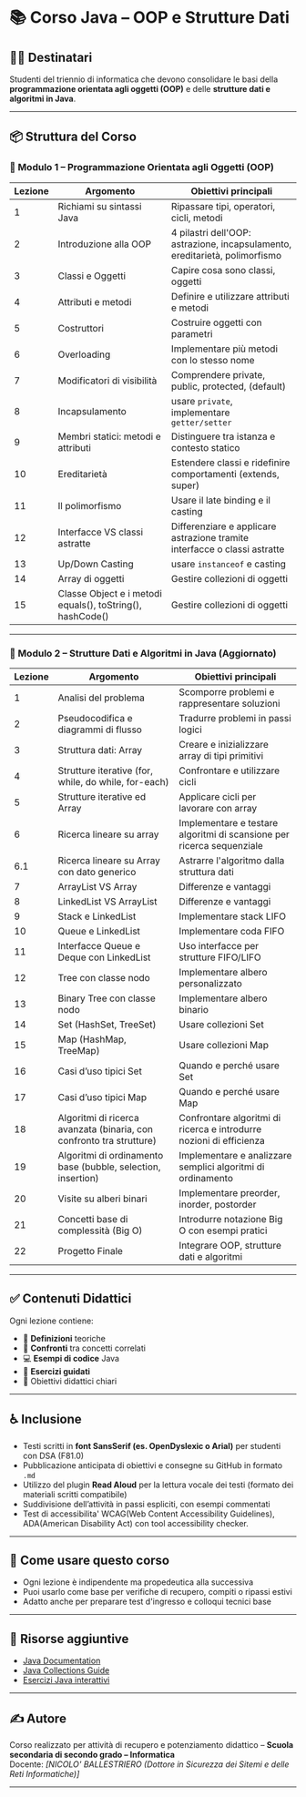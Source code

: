 # 📚 Corso Java – OOP e Strutture Dati

## 👨‍🏫 Destinatari
Studenti del triennio di informatica che devono consolidare le basi della **programmazione orientata agli oggetti (OOP)** e delle **strutture dati e algoritmi in Java**.

---

## 📦 Struttura del Corso

### 🔷 Modulo 1 – Programmazione Orientata agli Oggetti (OOP)

| Lezione | Argomento                          | Obiettivi principali |
|--------|------------------------------------|----------------------|
| 1      | Richiami su sintassi Java          | Ripassare tipi, operatori, cicli, metodi |
| 2      | Introduzione alla OOP              | 4 pilastri dell'OOP: astrazione, incapsulamento, ereditarietà, polimorfismo |
| 3      | Classi e Oggetti                   | Capire cosa sono classi, oggetti |
| 4      | Attributi e metodi                 | Definire e utilizzare attributi e metodi |
| 5      | Costruttori                        | Costruire oggetti con parametri |
| 6      | Overloading                        | Implementare più metodi con lo stesso nome |
| 7      | Modificatori di visibilità         | Comprendere private, public, protected, (default) |
| 8      | Incapsulamento                     | usare `private`, implementare `getter/setter` |
| 9      | Membri statici: metodi e attributi | Distinguere tra istanza e contesto statico |
| 10     | Ereditarietà                       | Estendere classi e ridefinire comportamenti (extends, super) |
| 11     | Il polimorfismo                    | Usare il late binding e il casting |
| 12     | Interfacce VS classi astratte      | Differenziare e applicare astrazione tramite interfacce o classi astratte |
| 13     | Up/Down Casting                    | usare `instanceof` e casting |
| 14     | Array di oggetti                   | Gestire collezioni di oggetti |
| 15     | Classe Object e i metodi equals(), toString(), hashCode() | Gestire collezioni di oggetti | Comprendere come funzionano questi metodi per confrontare oggetti e usarli in collezioni (Set, Map) |

---

### 🔷 Modulo 2 – Strutture Dati e Algoritmi in Java (Aggiornato)

| Lezione | Argomento                                         | Obiettivi principali |
|---------|--------------------------------------------------|----------------------|
| 1       | Analisi del problema                             | Scomporre problemi e rappresentare soluzioni |
| 2       | Pseudocodifica e diagrammi di flusso             | Tradurre problemi in passi logici |
| 3       | Struttura dati: Array                            | Creare e inizializzare array di tipi primitivi |
| 4       | Strutture iterative (for, while, do while, for-each) | Confrontare e utilizzare cicli |
| 5       | Strutture iterative ed Array                     | Applicare cicli per lavorare con array |
| 6       | Ricerca lineare su array                         | Implementare e testare algoritmi di scansione per ricerca sequenziale |
| 6.1     | Ricerca lineare su Array con dato generico       | Astrarre l'algoritmo dalla struttura dati |
| 7       | ArrayList VS Array                               | Differenze e vantaggi |
| 8       | LinkedList VS ArrayList                          | Differenze e vantaggi |
| 9       | Stack e LinkedList                               | Implementare stack LIFO |
| 10      | Queue e LinkedList                               | Implementare coda FIFO |
| 11      | Interfacce Queue e Deque con LinkedList          | Uso interfacce per strutture FIFO/LIFO |
| 12      | Tree con classe nodo                             | Implementare albero personalizzato |
| 13      | Binary Tree con classe nodo                      | Implementare albero binario |
| 14      | Set (HashSet, TreeSet)                           | Usare collezioni Set |
| 15      | Map (HashMap, TreeMap)                           | Usare collezioni Map |
| 16      | Casi d’uso tipici Set                            | Quando e perché usare Set |
| 17      | Casi d’uso tipici Map                            | Quando e perché usare Map |
| 18      | Algoritmi di ricerca avanzata (binaria, con confronto tra strutture) | Confrontare algoritmi di ricerca e introdurre nozioni di efficienza |
| 19      | Algoritmi di ordinamento base (bubble, selection, insertion) | Implementare e analizzare semplici algoritmi di ordinamento |
| 20      | Visite su alberi binari                          | Implementare preorder, inorder, postorder |
| 21      | Concetti base di complessità (Big O)             | Introdurre notazione Big O con esempi pratici |
| 22      | Progetto Finale                                  | Integrare OOP, strutture dati e algoritmi |

---

## ✅ Contenuti Didattici

Ogni lezione contiene:
- 📖 **Definizioni** teoriche
- 🧠 **Confronti** tra concetti correlati
- 💻 **Esempi di codice** Java
- 🧪 **Esercizi guidati**
- 🎯 Obiettivi didattici chiari

---

## ♿ Inclusione
- Testi scritti in **font SansSerif (es. OpenDyslexic o Arial)** per studenti con DSA (F81.0)
- Pubblicazione anticipata di obiettivi e consegne su GitHub in formato `.md`
- Utilizzo del plugin **Read Aloud** per la lettura vocale dei testi (formato dei materiali scritti compatibile)
- Suddivisione dell’attività in passi espliciti, con esempi commentati
- Test di accessibilita'  WCAG(Web Content Accessibility Guidelines), ADA(American Disability Act) con tool accessibility checker.

---

## 💬 Come usare questo corso

- Ogni lezione è indipendente ma propedeutica alla successiva
- Puoi usarlo come base per verifiche di recupero, compiti o ripassi estivi
- Adatto anche per preparare test d'ingresso e colloqui tecnici base

---

## 📎 Risorse aggiuntive

- [Java Documentation](https://docs.oracle.com/en/java/)
- [Java Collections Guide](https://www.baeldung.com/java-collections)
- [Esercizi Java interattivi](https://codingbat.com/java)

---

## ✍️ Autore

Corso realizzato per attività di recupero e potenziamento didattico – **Scuola secondaria di secondo grado – Informatica**  
Docente: _[NICOLO' BALLESTRIERO (Dottore in Sicurezza dei Sitemi e delle Reti Informatiche)]_

---
